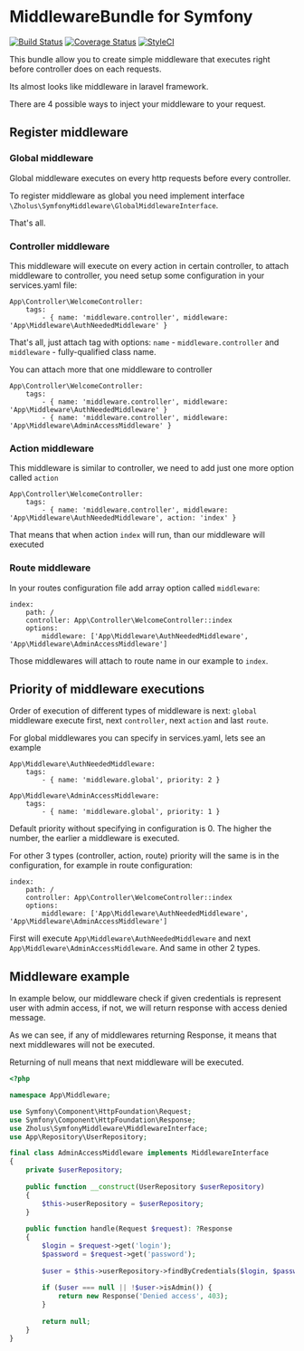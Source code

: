 # MiddlewareBundle for Symfony

[![Build Status](https://travis-ci.org/zholus/symfony-middleware-bundle.svg?branch=master)](https://travis-ci.org/zholus/symfony-middleware-bundle)
[![Coverage Status](https://coveralls.io/repos/github/zholus/symfony-middleware-bundle/badge.svg?branch=php-coveralls)](https://coveralls.io/github/zholus/symfony-middleware-bundle?branch=php-coveralls)
[![StyleCI](https://github.styleci.io/repos/205661638/shield?branch=master)](https://github.styleci.io/repos/205661638)

This bundle allow you to create simple middleware that executes right before controller does on each requests.

Its almost looks like middleware in laravel framework.

There are 4 possible ways to inject your middleware to your request.

## Register middleware

### Global middleware

Global middleware executes on every http requests before every controller.

To register middleware as global you need implement interface `\Zholus\SymfonyMiddleware\GlobalMiddlewareInterface`. 

That's all.

### Controller middleware

This middleware will execute on every action in certain controller, to attach middleware to controller, you need setup some configuration in your services.yaml file:

    App\Controller\WelcomeController:
        tags:
            - { name: 'middleware.controller', middleware: 'App\Middleware\AuthNeededMiddleware' }

That's all, just attach tag with options: `name` - `middleware.controller` and `middleware` - fully-qualified class name.

You can attach more that one middleware to controller

    App\Controller\WelcomeController:
        tags:
            - { name: 'middleware.controller', middleware: 'App\Middleware\AuthNeededMiddleware' }
            - { name: 'middleware.controller', middleware: 'App\Middleware\AdminAccessMiddleware' }

### Action middleware

This middleware is similar to controller, we need to add just one more option called `action`

    App\Controller\WelcomeController:
        tags:
            - { name: 'middleware.controller', middleware: 'App\Middleware\AuthNeededMiddleware', action: 'index' }

That means that when action `index` will run, than our middleware will executed
 
 ### Route middleware

In your routes configuration file add array option called `middleware`:
    
    index:
        path: /
        controller: App\Controller\WelcomeController::index
        options:
            middleware: ['App\Middleware\AuthNeededMiddleware', 'App\Middleware\AdminAccessMiddleware']

Those middlewares will attach to route name in our example to `index`.

## Priority of middleware executions

Order of execution of different types of middleware is next: `global` middleware execute first, next `controller`, next `action` and last `route`.

For global middlewares you can specify in services.yaml, lets see an example

    App\Middleware\AuthNeededMiddleware:
        tags:
            - { name: 'middleware.global', priority: 2 }
            
    App\Middleware\AdminAccessMiddleware:
        tags:
            - { name: 'middleware.global', priority: 1 }

Default priority without specifying in configuration is 0. The higher the number, the earlier a middleware is executed.

For other 3 types (controller, action, route) priority will the same is in the configuration, for example in route configuration: 

    index:
        path: /
        controller: App\Controller\WelcomeController::index
        options:
            middleware: ['App\Middleware\AuthNeededMiddleware', 'App\Middleware\AdminAccessMiddleware']

First will execute `App\Middleware\AuthNeededMiddleware` and next `App\Middleware\AdminAccessMiddleware`. And same in other 2 types.

## Middleware example

In example below, our middleware check if given credentials is represent user with admin access, if not, we will return response with access denied message.

As we can see, if any of middlewares returning Response, it means that next middlewares will not be executed.

Returning of null means that next middleware will be executed.


```php
<?php

namespace App\Middleware;

use Symfony\Component\HttpFoundation\Request;
use Symfony\Component\HttpFoundation\Response;
use Zholus\SymfonyMiddleware\MiddlewareInterface;
use App\Repository\UserRepository;

final class AdminAccessMiddleware implements MiddlewareInterface
{
    private $userRepository;
    
    public function __construct(UserRepository $userRepository)
    {
        $this->userRepository = $userRepository;
    }
    
    public function handle(Request $request): ?Response
    {
        $login = $request->get('login');
        $password = $request->get('password');
        
        $user = $this->userRepository->findByCredentials($login, $password);
        
        if ($user === null || !$user->isAdmin()) {
            return new Response('Denied access', 403);
        }
        
        return null;
    }
}

```
